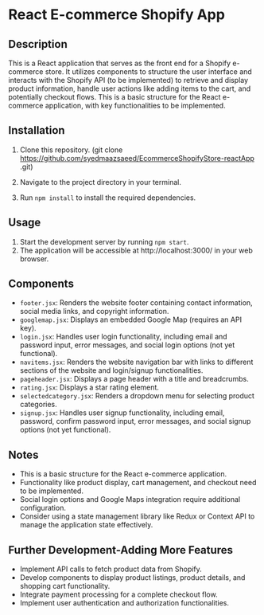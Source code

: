 # React E-commerce Shopify App

## Description

This is a React application that serves as the front end for a Shopify e-commerce store. It utilizes components to structure the user interface and interacts with the Shopify API (to be implemented) to retrieve and display product information, handle user actions like adding items to the cart, and potentially checkout flows. This is a basic structure for the React e-commerce application, with key functionalities to be implemented.


## Installation

1. Clone this repository. (git clone https://github.com/syedmaazsaeed/EcommerceShopifyStore-reactApp
.git)

2. Navigate to the project directory in your terminal.
3. Run `npm install` to install the required dependencies.

## Usage

1. Start the development server by running `npm start`.
2. The application will be accessible at http://localhost:3000/ in your web browser.

## Components

- `footer.jsx`: Renders the website footer containing contact information, social media links, and copyright information.
- `googlemap.jsx`: Displays an embedded Google Map (requires an API key).
- `login.jsx`: Handles user login functionality, including email and password input, error messages, and social login options (not yet functional).
- `navitems.jsx`: Renders the website navigation bar with links to different sections of the website and login/signup functionalities.
- `pageheader.jsx`: Displays a page header with a title and breadcrumbs.
- `rating.jsx`: Displays a star rating element.
- `selectedcategory.jsx`: Renders a dropdown menu for selecting product categories.
- `signup.jsx`: Handles user signup functionality, including email, password, confirm password input, error messages, and social signup options (not yet functional).

## Notes

- This is a basic structure for the React e-commerce application.
- Functionality like product display, cart management, and checkout need to be implemented.
- Social login options and Google Maps integration require additional configuration.
- Consider using a state management library like Redux or Context API to manage the application state effectively.

## Further Development-Adding More Features

- Implement API calls to fetch product data from Shopify.
- Develop components to display product listings, product details, and shopping cart functionality.
- Integrate payment processing for a complete checkout flow.
- Implement user authentication and authorization functionalities.
